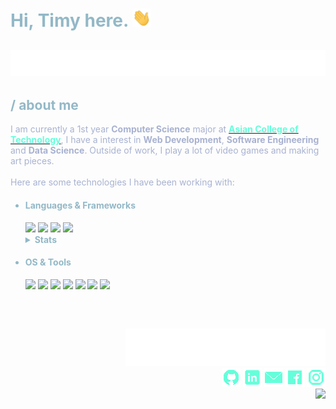 <!--
<!DOCTYPE html>
<!--[if lt IE 7]>      <html class="no-js lt-ie9 lt-ie8 lt-ie7"> <![endif]-->
<!--[if IE 7]>         <html class="no-js lt-ie9 lt-ie8"> <![endif]-->
<!--[if IE 8]>         <html class="no-js lt-ie9"> <![endif]-->
<!--[if gt IE 8]>      <html class="no-js"> <!--<![endif]-->
<!--
<html>
  <head>
    <meta charset="utf-8">
    <meta http-equiv="X-UA-Compatible" content="IE=edge">
    <title>Personal Page</title>
    <meta name="description" content="">
    <meta name="viewport" content="width=device-width, initial-scale=1">
    <link rel="stylesheet" href="">
  </head>
  <body style="background-color: #0A192F;">
-->
<h1 style="color:#93B8C7;">Hi, Timy here. <img src="./assets/wave.gif" width="30px"></h1>

<h2 align="center">
   <img src="./assets/typing.svg">
</h2>

<div style="color: #93B8C7;">
   <h2 style="color:#93B8C7;">/ about me</h2>
   <p style="color: #a8b2d1;">I am currently a 1st year <strong>Computer Science</strong> major at <a href="http://www.act.edu.ph" target="_blank"><strong style="color: #64ffda;">Asian College of Technology</strong></a>, I have a interest in <strong>Web Development</strong>, <strong>Software Engineering</strong> and <strong>Data Science</strong>. Outside of work, I play a lot of video games and making art pieces.<br><br>Here are some technologies I have been working with:
   </p>
   <p>
      <ul align="left">
         <li><h4>Languages & Frameworks</h4></li>
            <img src="https://img.shields.io/badge/python-64ffda?style=for-the-badge&logo=python&logoColor=000000"/>
            <img src="https://img.shields.io/badge/c%23-64ffda.svg?style=for-the-badge&logo=c-sharp&logoColor=000000"/>
            <img src="https://img.shields.io/badge/HTML-64ffda?style=for-the-badge&logo=html5&logoColor=000000"/>
            <img src="https://img.shields.io/badge/.NET-64ffda?style=for-the-badge&logo=.net&logoColor=000000"/>
            <br>
            <details>
               <summary><strong>Stats</strong></summary>
               <img src="https://github-readme-stats.vercel.app/api/top-langs/?username=TimyVillarmia&layout=compact&theme=dark"/>
               <img src="https://github-readme-stats.vercel.app/api?username=TimyVillarmia&show_icons=true&theme=dark"/>
            </details>
         <li><h4>OS & Tools</h4></li>
            <img src="https://img.shields.io/badge/Windows-64ffda?style=for-the-badge&logo=windows&logoColor=000000"/>
            <img src="https://img.shields.io/badge/Ubuntu-64ffda?style=for-the-badge&logo=ubuntu&logoColor=000000"/>
            <img src="https://img.shields.io/badge/-Github-64ffda?logo=Github&style=for-the-badge&logoColor=000000"/>
            <img src="https://img.shields.io/badge/Visual%20Studio%20Code-64ffda.svg?style=for-the-badge&logo=visual-studio-code&logoColor=000000"/>
            <img src="https://img.shields.io/badge/Visual%20Studio-64ffda.svg?style=for-the-badge&logo=visual-studio&logoColor=000000"/>
            <img src="https://img.shields.io/badge/adobeillustrator-64ffda.svg?style=for-the-badge&logo=adobeillustrator&logoColor=000000"/>
            <img src="https://img.shields.io/badge/adobephotoshop-64ffda.svg?style=for-the-badge&logo=adobephotoshop&logoColor=000000"/>
      </ul>
   </p>
<h2></h2>
</div>  
<br>
<div>
<p>
   <ul align="right">
        <img src="./assets/connect.svg"/> <br>
        <a href="https://github.com/TimyVillarmia/"" target="_blank"><img src="./assets/github_icon.png"/></a>
        <a href="https://www.linkedin.com/in/timyvillarmia/" target="_blank"><img src="./assets/linkedin_icon.png"/></a>
        <a href="mailto:timyvillarmia@gmail.com" target="_blank" ><img src="./assets/mail_icon.png"/></a>
        <a href="https://www.facebook.com/VillarmiaTimy" target="_blank"><img src="./assets/facebook_icon.png"/></a>
        <a href="https://www.instagram.com/ymmtyy_/" target="_blank"><img src="./assets/instagram_icon.png"/></a> <br>
        <img src="https://visitor-badge.glitch.me/badge?page_id=TimyVillarmia.visitor-badge&left_color=black&right_color=black&left_text=%20Visitors">
      </ul>
</p>
</div>
  

  </body>
</html>
